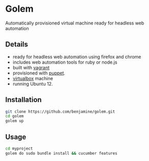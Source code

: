 Golem
=====

Automatically provisioned virtual machine ready for headless web automation

Details
--------

- ready for headless web automation using firefox and chrome
- includes web automation tools for ruby or node.js
- built with [vagrant](http://www.vagrantup.com/)
- provisioned with [puppet](https://puppetlabs.com/).
- [virtualbox](http://www.virtualbox.org/) machine
- running Ubuntu 12.

Installation
------------

``` sh
git clone https://github.com/benjamine/golem.git
cd golem
golem up
```

Usage
-----

``` sh
cd myproject
golem do sudo bundle install && cucumber features
```